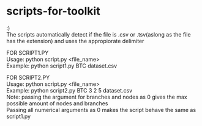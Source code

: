 # scripts-for-toolkit
:)<br/>
The scripts automatically detect if the file is .csv or .tsv(aslong as the file has the extension) and uses the appropiorate delimiter<br/>

FOR SCRIPT1.PY<br/>
Usage: python script.py <symbol> <file_name><br/>
Example: python script1.py BTC dataset.csv<br/>

FOR SCRIPT2.PY<br/>
Usage: python script.py <symbol> <depth> <branches> <nodes> <file_name><br/>
Example: python script2.py BTC 3 2 5 dataset.csv<br/>
Note: passing the argument for branches and nodes as 0 gives the max possible amount of nodes and branches<br/>
Passing all numerical arguments as 0 makes the script behave the same as script1.py<br/>